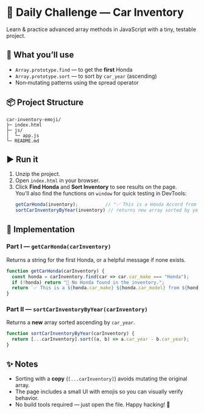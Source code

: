 # 🚗 Daily Challenge — Car Inventory

Learn & practice advanced array methods in JavaScript with a tiny, testable project.

## 🧠 What you’ll use
- `Array.prototype.find` — to get the **first** Honda
- `Array.prototype.sort` — to sort by `car_year` (ascending)
- Non‑mutating patterns using the spread operator

## 📦 Project Structure
```
car-inventory-emoji/
├─ index.html
├─ js/
│  └─ app.js
└─ README.md
```

## ▶️ Run it
1. Unzip the project.
2. Open `index.html` in your browser.
3. Click **Find Honda** and **Sort Inventory** to see results on the page.  
   You’ll also find the functions on `window` for quick testing in DevTools:
   ```js
   getCarHonda(inventory);          // "✅ This is a Honda Accord from 1983."
   sortCarInventoryByYear(inventory) // returns new array sorted by year
   ```

## 🔧 Implementation

### Part I — `getCarHonda(carInventory)`
Returns a string for the first Honda, or a helpful message if none exists.
```js
function getCarHonda(carInventory) {
  const honda = carInventory.find(car => car.car_make === "Honda");
  if (!honda) return "🙈 No Honda found in the inventory.";
  return `✅ This is a ${honda.car_make} ${honda.car_model} from ${honda.car_year}.`;
}
```

### Part II — `sortCarInventoryByYear(carInventory)`
Returns a **new** array sorted ascending by `car_year`.
```js
function sortCarInventoryByYear(carInventory) {
  return [...carInventory].sort((a, b) => a.car_year - b.car_year);
}
```

## ✨ Notes
- Sorting with a **copy** (`[...carInventory]`) avoids mutating the original array.
- The page includes a small UI with emojis so you can visually verify behavior.  
- No build tools required — just open the file. Happy hacking! 🚀
